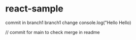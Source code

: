 # react-sample
commit in branch1
branch1 change
console.log("Hello Hello)

// commit for main to check merge in readme
